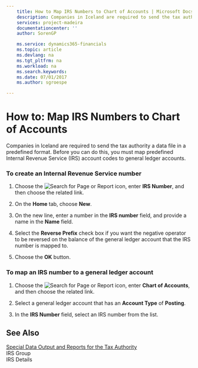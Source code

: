 ```yaml
---
    title: How to Map IRS Numbers to Chart of Accounts | Microsoft Docs
    description: Companies in Iceland are required to send the tax authority a data file in a predefined format. Before you can do this, you must map predefined Internal Revenue Service (IRS) account codes to general ledger accounts.
    services: project-madeira
    documentationcenter: ''
    author: SorenGP

    ms.service: dynamics365-financials
    ms.topic: article
    ms.devlang: na
    ms.tgt_pltfrm: na
    ms.workload: na
    ms.search.keywords:
    ms.date: 07/01/2017
    ms.author: sgroespe

---
```

# How to: Map IRS Numbers to Chart of Accounts
Companies in Iceland are required to send the tax authority a data file in a predefined format. Before you can do this, you must map predefined Internal Revenue Service (IRS) account codes to general ledger accounts.  
  
### To create an Internal Revenue Service number  
  
1.  Choose the ![Search for Page or Report](media/ui-search/search_small.png "Search for Page or Report icon") icon, enter **IRS Number**, and then choose the related link.  
  
2.  On the **Home** tab, choose **New**.  
  
3.  On the new line, enter a number in the **IRS number** field, and provide a name in the **Name** field.  
  
4.  Select the **Reverse Prefix** check box if you want the negative operator to be reversed on the balance of the general ledger account that the IRS number is mapped to.  
  
5.  Choose the **OK** button.  
  
### To map an IRS number to a general ledger account  
  
1.  Choose the ![Search for Page or Report](media/ui-search/search_small.png "Search for Page or Report icon") icon, enter **Chart of Accounts**, and then choose the related link.  
  
2.  Select a general ledger account that has an **Account Type** of **Posting**.  
  
3.  In the **IRS Number** field, select an IRS number from the list.  
  
## See Also  
 [Special Data Output and Reports for the Tax Authority](special-data-output-and-reports-for-the-tax-authority.md)   
 IRS Group   
 IRS Details